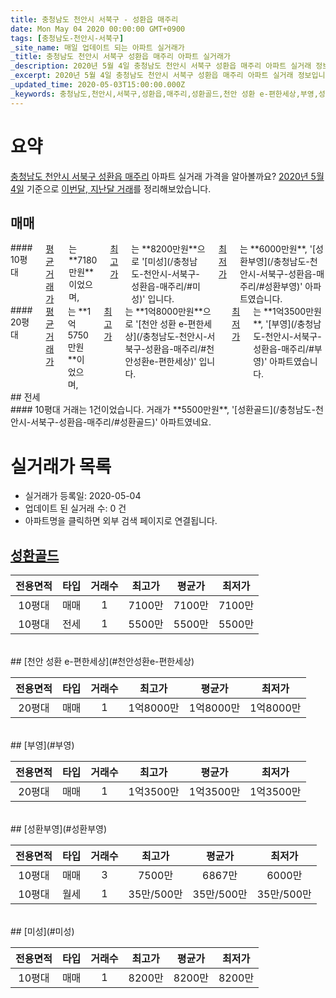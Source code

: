 ```yaml
---
title: 충청남도 천안시 서북구 - 성환읍 매주리
date: Mon May 04 2020 00:00:00 GMT+0900
tags: [충청남도-천안시-서북구]
_site_name: 매일 업데이트 되는 아파트 실거래가
_title: 충청남도 천안시 서북구 성환읍 매주리 아파트 실거래가
_description: 2020년 5월 4일 충청남도 천안시 서북구 성환읍 매주리 아파트 실거래 정보입니다. 5건 아파트 정보가 있습니다.
_excerpt: 2020년 5월 4일 충청남도 천안시 서북구 성환읍 매주리 아파트 실거래 정보입니다. 5건 아파트 정보가 있습니다.
_updated_time: 2020-05-03T15:00:00.000Z
_keywords: 충청남도,천안시,서북구,성환읍,매주리,성환골드,천안 성환 e-편한세상,부영,성환부영,미성
---
```





# 요약
<ins>충청남도 천안시 서북구 성환읍 매주리</ins> 아파트 실거래 가격을 알아볼까요? <ins>2020년 5월 4일</ins> 기준으로 <ins>이번달, 지난달 거래</ins>를 정리해보았습니다.

## 매매
<div class="container">
<div class="six columns" markdown="1">
#### 10평대
<ins>평균 거래가</ins>는 **7180만원**이었으며, <ins>최고가</ins>는 **8200만원**으로 '[미성](/충청남도-천안시-서북구-성환읍-매주리/#미성)' 입니다. <ins>최저가</ins>는 **6000만원**, '[성환부영](/충청남도-천안시-서북구-성환읍-매주리/#성환부영)' 아파트였습니다.
</div>
<div class="six columns" markdown="1">
#### 20평대
<ins>평균 거래가</ins>는 **1억5750만원**이었으며, <ins>최고가</ins>는 **1억8000만원**으로 '[천안 성환 e-편한세상](/충청남도-천안시-서북구-성환읍-매주리/#천안성환e-편한세상)' 입니다. <ins>최저가</ins>는 **1억3500만원**, '[부영](/충청남도-천안시-서북구-성환읍-매주리/#부영)' 아파트였습니다.
</div>
</div>
## 전세
<div class="container">
<div class="twelve columns" markdown="1">
#### 10평대
거래는 1건이었습니다. 거래가 **5500만원**, '[성환골드](/충청남도-천안시-서북구-성환읍-매주리/#성환골드)' 아파트였네요.
</div>
</div>



# 실거래가 목록
- 실거래가 등록일: 2020-05-04
- 업데이트 된 실거래 수: 0 건
- 아파트명을 클릭하면 외부 검색 페이지로 연결됩니다.

## [성환골드](#성환골드)

|전용면적|타입|거래수|최고가|평균가|최저가|
|:---:|:---:|:---:|:---:|:---:|:---:|
|10평대|<span class="deal-type-1">매매</span>|1|7100만|7100만|7100만|
|10평대|<span class="deal-type-2">전세</span>|1|5500만|5500만|5500만|

<br/>
## [천안 성환 e-편한세상](#천안성환e-편한세상)

|전용면적|타입|거래수|최고가|평균가|최저가|
|:---:|:---:|:---:|:---:|:---:|:---:|
|20평대|<span class="deal-type-1">매매</span>|1|1억8000만|1억8000만|1억8000만|

<br/>
## [부영](#부영)

|전용면적|타입|거래수|최고가|평균가|최저가|
|:---:|:---:|:---:|:---:|:---:|:---:|
|20평대|<span class="deal-type-1">매매</span>|1|1억3500만|1억3500만|1억3500만|

<br/>
## [성환부영](#성환부영)

|전용면적|타입|거래수|최고가|평균가|최저가|
|:---:|:---:|:---:|:---:|:---:|:---:|
|10평대|<span class="deal-type-1">매매</span>|3|7500만|6867만|6000만|
|10평대|<span class="deal-type-3">월세</span>|1|35만/500만|35만/500만|35만/500만|

<br/>
## [미성](#미성)

|전용면적|타입|거래수|최고가|평균가|최저가|
|:---:|:---:|:---:|:---:|:---:|:---:|
|10평대|<span class="deal-type-1">매매</span>|1|8200만|8200만|8200만|

<br/>



